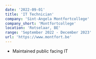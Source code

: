 ```yaml
---
date: '2022-09-01'
title: 'IT Technician'
company: 'Sint-Angela Montfortcollege'
company_short: 'Montfortcollege'
location: 'Rotselaar, BE'
range: 'September 2022 - December 2023'
url: 'https://www.montfort.be'
---
```


- Maintained public facing IT
